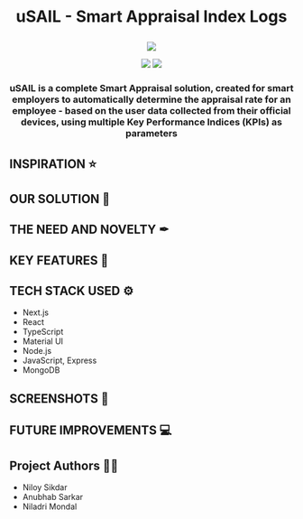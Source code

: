 # <p align = "center"> uSAIL - Smart Appraisal Index Logs </p>
<p align="center">
  <img src="https://i.pinimg.com/originals/4d/d9/46/4dd946d658c8ab10644072b17ccb2fe3.jpg">
 </p>
<p align="center">
<img src="https://forthebadge.com/images/badges/built-with-love.svg">
<img src="https://forthebadge.com/images/badges/powered-by-responsibility.svg">  
</p>

### <p align = "center"> uSAIL is a complete Smart Appraisal solution, created for smart employers to automatically determine the appraisal rate for an employee - based on the user data collected from their official devices, using multiple Key Performance Indices (KPIs) as parameters</p>

## INSPIRATION ⭐

## OUR SOLUTION 📌


## THE NEED AND NOVELTY ✒


## KEY FEATURES 📝


## TECH STACK USED ⚙
* Next.js
* React
* TypeScript
* Material UI
* Node.js
* JavaScript, Express
* MongoDB

## SCREENSHOTS 👀


## FUTURE IMPROVEMENTS  💻

## Project Authors 👨‍💻
* Niloy Sikdar
* Anubhab Sarkar
* Niladri Mondal
